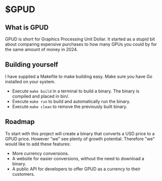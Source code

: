 # $GPUD

## What is GPUD
GPUD is short for Graphics Processing Unit Dollar. It started as a stupid bit about comparing 
expensive purchases to how many GPUs you could by for the same amount of money in 2024.

## Building yourself 
I have supplied a Makefile to make building easy. 
Make sure you have Go installed on your system.

- Execute ```make build``` in a terminal to build a binary. The binary is compiled and placed in bin/.
- Execute ```make run``` to build and automatically run the binary.
- Execute ```make clean``` to remove the previously built binary.

## Roadmap
To start with this project will create a binary that converts a USD price to a GPUD price. 
However "we" see plenty of growth potential. Therefore "we" would like to add these features:

  - More currency conversions.
  - A website for easier conversions, without the need to download a binary.
  - A public API for developers to offer GPUD as a currency to their customers.
